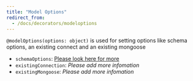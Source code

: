 ```yaml
---
title: "Model Options"
redirect_from:
  - /docs/decorators/modeloptions
---
```


`@modelOptions(options: object)` is used for setting options like schema options, an existing connect and an existing mongoose
  - `schemaOptions`: [Please look here for more](https://mongoosejs.com/docs/guide.html#options)
  - `existingConnection`: *Please add more infomation*
  - `existingMongoose`: *Please add more infomation*
